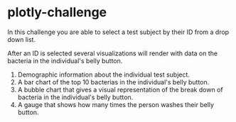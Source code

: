 # plotly-challenge

In this challenge you are able to select a test subject by their ID from a drop down list.

After an ID is selected several visualizations will render with data on the bacteria in the individual's belly button.

1. Demographic information about the individual test subject.
2. A bar chart of the top 10 bacterias in the individual's belly button.
3. A bubble chart that gives a visual representation of the break down of bacteria in the individual's belly button.
4. A gauge that shows how many times the person washes their belly button.

